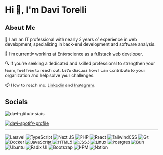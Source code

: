 # Hi 👋, I'm Davi Torelli 

## About Me

🙋 I am an IT professional with nearly 3 years of experience in web development, specializing in back-end development and software analysis.

🔭 I’m currently working at [Enterscience](https://enterscience.com.br/) as a fullstack web developer.

🔍 If you're seeking a dedicated and skilled professional to strengthen your team, feel free to reach out. Let’s discuss how I can contribute to your organization and help solve your challenges.

📫 How to reach me: [Linkedin](https://www.linkedin.com/in/davitorelli/) and [Instagram](https://www.instagram.com/borgestorelli/).

## Socials

![davi-github-stats](https://github-readme-stats.vercel.app/api?username=DaviTorelli&show_icons=true&theme=synthwave)

[![davi-spotify-profile](https://spotify-github-profile.kittinanx.com/api/view?uid=davibt&cover_image=true&theme=natemoo-re&show_offline=false&background_color=121212&interchange=false&bar_color=53b14f&bar_color_cover=false)](https://github.com/kittinan/spotify-github-profile)

---
![Laravel](https://img.shields.io/badge/laravel-%23FF2D20.svg?style=flat&logo=laravel&logoColor=white)
![TypeScript](https://img.shields.io/badge/typescript-%23007ACC.svg?style=flat&logo=typescript&logoColor=white)
![Next JS](https://img.shields.io/badge/Next-black?style=flat&logo=next.js&logoColor=white)
![PHP](https://img.shields.io/badge/php-%23777BB4.svg?style=flat&logo=php&logoColor=white)
![React](https://img.shields.io/badge/react-%2320232a.svg?style=flat&logo=react&logoColor=%2361DAFB)
![TailwindCSS](https://img.shields.io/badge/tailwindcss-%2338B2AC.svg?style=flat&logo=tailwind-css&logoColor=white)
![Git](https://img.shields.io/badge/git-%23F05033.svg?style=flat&logo=git&logoColor=white)
![Docker](https://img.shields.io/badge/docker-%230db7ed.svg?style=flat&logo=docker&logoColor=white)
![JavaScript](https://img.shields.io/badge/javascript-%23323330.svg?style=flat&logo=javascript&logoColor=%23F7DF1E)
![HTML5](https://img.shields.io/badge/html5-%23E34F26.svg?style=flat&logo=html5&logoColor=white)
![CSS3](https://img.shields.io/badge/css3-%231572B6.svg?style=flat&logo=css3&logoColor=white)
![Linux](https://img.shields.io/badge/Linux-FCC624?style=flat&logo=linux&logoColor=black)
![Postgres](https://img.shields.io/badge/postgres-%23316192.svg?style=flat&logo=postgresql&logoColor=white)
![Bun](https://img.shields.io/badge/Bun-%23000000.svg?style=flat&logo=bun&logoColor=white)
![Ubuntu](https://img.shields.io/badge/Ubuntu-E95420?style=flat&logo=ubuntu&logoColor=white)
![Radix UI](https://img.shields.io/badge/radix%20ui-161618.svg?style=flat&logo=radix-ui&logoColor=white)
![Bootstrap](https://img.shields.io/badge/bootstrap-%238511FA.svg?style=flat&logo=bootstrap&logoColor=white)
![NPM](https://img.shields.io/badge/NPM-%23000000.svg?style=flat&logo=npm&logoColor=white)
![Notion](https://img.shields.io/badge/Notion-%23000000.svg?style=flat&logo=notion&logoColor=white)